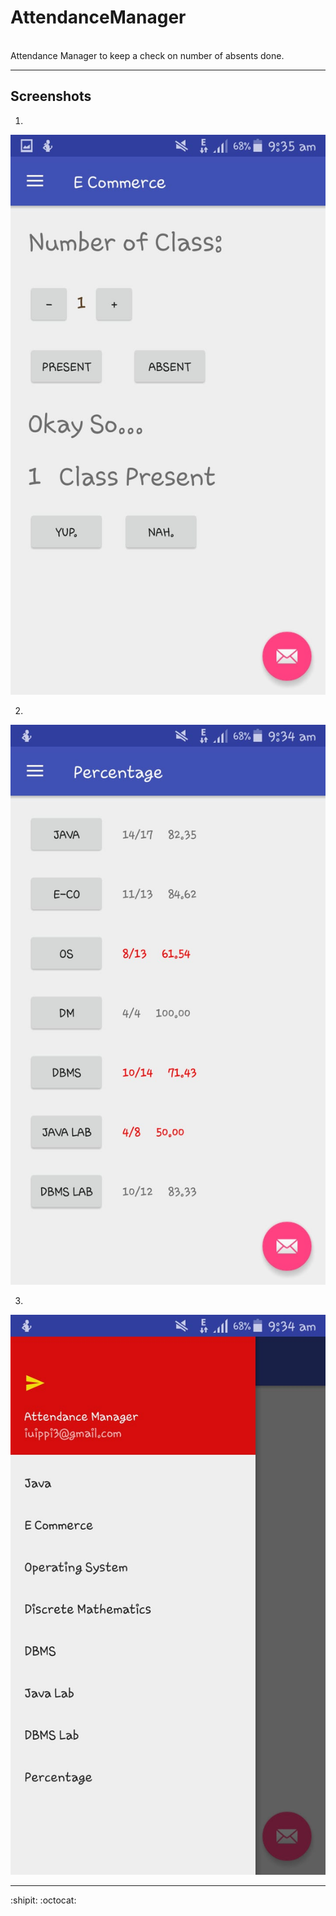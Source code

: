 # AttendanceManager
<br>
Attendance Manager to keep a check on number of absents done.
<br>
<hr>

## Screenshots

1.
![Image 1](https://github.com/ipshitag/AttendanceManager/blob/master/ss1.jpeg)

2.
![Image 2](https://github.com/ipshitag/AttendanceManager/blob/master/ss2.jpeg)

3.
![Image 3](https://github.com/ipshitag/AttendanceManager/blob/master/ss3.jpeg)

<hr>
:shipit: :octocat:
